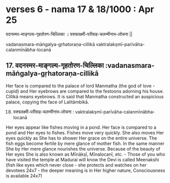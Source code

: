 # verses 6 - nama 17 & 18/1000 : Apr 25

वदनस्मर-माङ्गल्य-गृहतोरण-चिल्लिका ।
वक्त्रलक्ष्मी-परीवाह-चलन्मीनाभ-लोचना || 

vadanasmara-māṅgalya-gṛhatoraṇa-cillikā 
vaktralakṣmī-parīvāha-calanmīnābha-locanā 

## 17. वदनस्मर-माङ्गल्य-गृहतोरण-चिल्लिका  :vadanasmara-māṅgalya-gṛhatoraṇa-cillikā

Her face is compared to the palace of lord Manmatha (the god of love - cupid) and Her eyebrows are compared to the festoons adorning his house. Cillikā means eyebrows. It is said that Manmatha constructed an auspicious palace, copying the face of Lalitāmbikā.

18. वक्त्रलक्ष्मी-परीवाह-चलन्मीनाभ-लोचना : vaktralakṣmī-parīvāha-calanmīnābha-locanā 

Her eyes appear like fishes moving in a pond. Her face is compared to a pond and Her eyes to fishes. Fishes move very quickly. She also moves Her eyes quickly as She has to shower Her grace on the entire universe. The fish eggs become fertile by mere glance of mother fish. In the same manner She by Her mere glance nourishes the universe. Because of the beauty of Her eyes She is also known as Mīnākṣī, Mīnalocanī, etc. - Those of you who have visited the temple at Madurai will know the Devi is called Meenakshi (fish like eyes which never close - she protects and watches on her devotees 24x7 - the deeper meaning is in Her higher nature, Consciousness is available 24x7)

